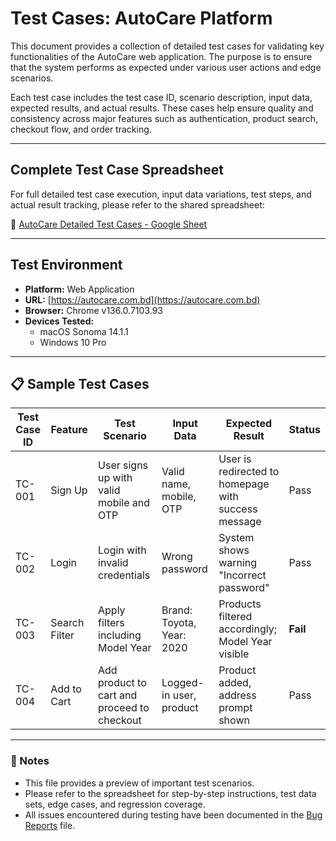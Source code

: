 #  Test Cases: AutoCare Platform

This document provides a collection of detailed test cases for validating key functionalities of the AutoCare web application. The purpose is to ensure that the system performs as expected under various user actions and edge scenarios.

Each test case includes the test case ID, scenario description, input data, expected results, and actual results. These cases help ensure quality and consistency across major features such as authentication, product search, checkout flow, and order tracking.

---

##  Complete Test Case Spreadsheet

For full detailed test case execution, input data variations, test steps, and actual result tracking, please refer to the shared spreadsheet:

🔗 [AutoCare Detailed Test Cases - Google Sheet](https://docs.google.com/spreadsheets/d/13hWKZHAP3dk51rsRNiN7ko92wRzPcQMa-eQKh0m93kk/edit?gid=1140583909#gid=1140583909)

---

##  Test Environment

- **Platform:** Web Application  
- **URL:** [https://autocare.com.bd](https://autocare.com.bd)  
- **Browser:** Chrome v136.0.7103.93  
- **Devices Tested:**
  - macOS Sonoma 14.1.1
  - Windows 10 Pro

---

## 📋 Sample Test Cases

| Test Case ID | Feature        | Test Scenario                                   | Input Data                  | Expected Result                                             | Status  |
|--------------|----------------|--------------------------------------------------|-----------------------------|-------------------------------------------------------------|---------|
| TC-001       | Sign Up        | User signs up with valid mobile and OTP         | Valid name, mobile, OTP     | User is redirected to homepage with success message         | Pass    |
| TC-002       | Login          | Login with invalid credentials                  | Wrong password              | System shows warning "Incorrect password"                   | Pass    |
| TC-003       | Search Filter  | Apply filters including Model Year              | Brand: Toyota, Year: 2020   | Products filtered accordingly; Model Year visible           | **Fail**|
| TC-004       | Add to Cart    | Add product to cart and proceed to checkout     | Logged-in user, product     | Product added, address prompt shown                         | Pass    |

---

### 📌 Notes

- This file provides a preview of important test scenarios.
- Please refer to the spreadsheet for step-by-step instructions, test data sets, edge cases, and regression coverage.
- All issues encountered during testing have been documented in the [Bug Reports](./bug-reports.md) file.

